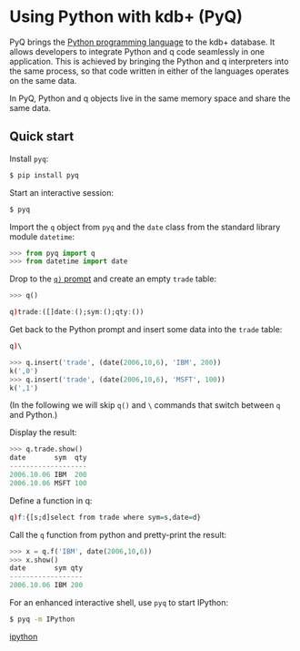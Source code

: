 # Using Python with kdb+ (PyQ)


PyQ brings the [Python programming language](https://www.python.org/about) to the kdb+ database. It allows developers to integrate Python and q code seamlessly in one application. This is achieved by bringing the Python and q interpreters into the same process, so that code written in either of the languages operates on the same data. 

In PyQ, Python and q objects live in the same memory space and share the same data.

## Quick start

Install `pyq`:
```bash
$ pip install pyq
```
Start an interactive session:
```bash
$ pyq
```
Import the `q` object from `pyq` and the `date` class from the standard library module `datetime`:
```python
>>> from pyq import q 
>>> from datetime import date
```
Drop to the [`q)` prompt]() and create an empty `trade` table:
```python
>>> q()
```
```q
q)trade:([]date:();sym:();qty:())
```
Get back to the Python prompt and insert some data into the `trade` table:
```q
q)\
```
```python
>>> q.insert('trade', (date(2006,10,6), 'IBM', 200))
k(',0')
>>> q.insert('trade', (date(2006,10,6), 'MSFT', 100))
k(',1')
```
(In the following we will skip `q()` and `\` commands that switch between `q` and Python.)

Display the result:
```python
>>> q.trade.show()
date       sym  qty
-------------------
2006.10.06 IBM  200
2006.10.06 MSFT 100
```
Define a function in q:
```q
q)f:{[s;d]select from trade where sym=s,date=d}
```
Call the `q` function from python and pretty-print the result:
```python
>>> x = q.f('IBM', date(2006,10,6))
>>> x.show()
date       sym qty
------------------
2006.10.06 IBM 200
```
For an enhanced interactive shell, use `pyq` to start IPython:
```bash
$ pyq -m IPython
```
<i class="fa fa-hand-o-right"></i> [ipython]()


